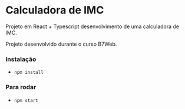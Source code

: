 # Calculadora de IMC

Projeto em React + Typescript desenvolvimento de uma calculadora de IMC.

Projeto desenvolvido durante o curso B7Web.

### Instalação
- `npm install`

### Para rodar
- `npm start`